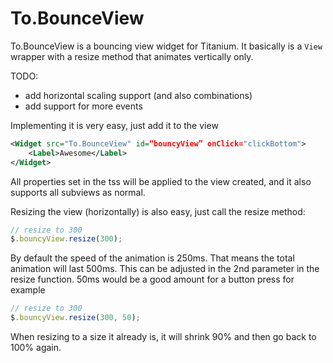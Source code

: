 # To.BounceView
To.BounceView is a bouncing view widget for Titanium. It basically is a `View` wrapper with a resize method that animates vertically only.

TODO:

- add horizontal scaling support (and also combinations)
- add support for more events

Implementing it is very easy, just add it to the view

```xml
<Widget src="To.BounceView" id=“bouncyView” onClick="clickBottom">
    <Label>Awesome</Label>
</Widget>
```

All properties set in the tss will be applied to the view created, and it also supports all subviews as normal.

Resizing the view (horizontally) is also easy, just call the resize method:

```js
// resize to 300
$.bouncyView.resize(300);
```

By default the speed of the animation is 250ms. That means the total animation will last 500ms. This can be adjusted in the 2nd parameter in the resize function. 50ms would be a good amount for a button press for example

```js
// resize to 300
$.bouncyView.resize(300, 50);
```

When resizing to a size it already is, it will shrink 90% and then go back to 100% again.